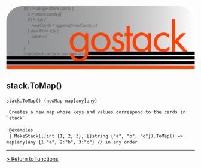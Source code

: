 ![Banner](../../images/gostack_SmallerTransparent.png)

 <h2>stack.ToMap()</h2>

 `stack.ToMap() (newMap map[any]any)`

```
 Creates a new map whose keys and values correspond to the cards in `stack`

 @examples
 | MakeStack([]int {1, 2, 3}, []string {"a", "b", "c"}).ToMap() => map[any]any {1:"a", 2:"b", 3:"c"} // in any order
```

---

 [> Return to functions](../functionsAPI.md)